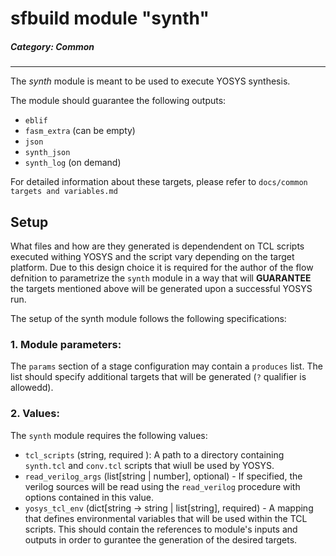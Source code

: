 # sfbuild module "synth"

##### _Category: Common_

-------------------------------

The _synth_ module is meant to be used to execute YOSYS synthesis.

The module should guarantee the following outputs:
 * `eblif`
 * `fasm_extra` (can be empty)
 * `json`
 * `synth_json`
 * `synth_log` (on demand)

For detailed information about these targets, please refer to
`docs/common targets and variables.md`

## Setup

What files and how are they generated is dependendent on TCL scripts executed
withing YOSYS and the script vary depending on the target platform. Due to this
design choice it is required for the author of the flow defnition to parametrize
the `synth` module in a way that will **GUARANTEE** the targets mentioned above
will be generated upon a successful YOSYS run.

The setup of the synth module follows the following specifications:

### 1. Module parameters:

The `params` section of a stage configuration may contain a `produces` list.
The list should specify additional targets that will be generated
(`?` qualifier is allowedd).

### 2. Values:

The `synth` module requires the following values:

* `tcl_scripts` (string, required ): A path to a directory containing `synth.tcl`
  and `conv.tcl` scripts that wiull be used by YOSYS.
* `read_verilog_args` (list[string | number], optional) - If specified, the verilog
  sources will be read using the `read_verilog` procedure with options contained in
  this value.
* `yosys_tcl_env` (dict[string -> string | list[string], required) - A mapping that
  defines environmental variables that will be used within the TCL scripts. This
  should contain the references to module's inputs and outputs in order to gurantee
  the generation of the desired targets.
